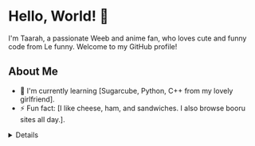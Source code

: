 # Hello, World! 👋

I'm Taarah, a passionate Weeb and anime fan, who loves cute and funny code from Le funny. Welcome to my GitHub profile!

## About Me
- 🌱 I'm currently learning [Sugarcube, Python, C++ from my lovely girlfriend].
- ⚡ Fun fact: [I like cheese, ham, and sandwiches. I also browse booru sites all day.].

<details>
  <Keyinfo></Keyinfo>

  ## Some more about me.

I am Transgender Male to Female. I love anime, weeb shit, code, and my girlfriend. I browse boorus all day, watch anime and read mannga.
I am prone to Autistic meltdowns/Tantrums and Love my friends. I am currently learning code.
From my girlfriend, who is beautiful.
![GitHub stars](https://img.shields.io/github/stars/TaarahPoweredbygfuel?style=social)



</details>

